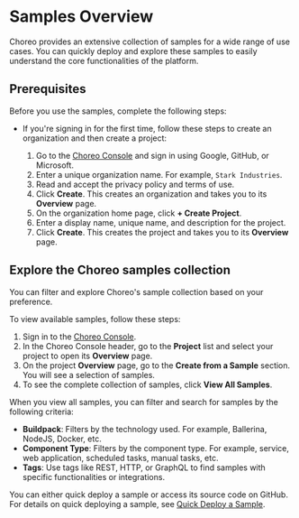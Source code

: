 # Samples Overview

Choreo provides an extensive collection of samples for a wide range of use cases. You can quickly deploy and explore these samples to easily understand the core functionalities of the platform.

## Prerequisites

Before you use the samples, complete the following steps:

- If you're signing in for the first time, follow these steps to create an organization and then create a project: 

    1. Go to the [Choreo Console](https://console.choreo.dev/) and sign in using Google, GitHub, or Microsoft. 
    2. Enter a unique organization name. For example, `Stark Industries`.
    3. Read and accept the privacy policy and terms of use.
    4. Click **Create**. This creates an organization and takes you to its **Overview** page.
    5. On the organization home page, click **+ Create Project**.
    6. Enter a display name, unique name, and description for the project.
    7. Click **Create**. This creates the project and takes you to its **Overview** page.

## Explore the Choreo samples collection

You can filter and explore Choreo's sample collection based on your preference.

To view available samples, follow these steps:

1. Sign in to the [Choreo Console](https://console.choreo.dev/).
2. In the Choreo Console header, go to the **Project** list and select your project to open its **Overview** page.
3. On the project **Overview** page, go to the **Create from a Sample** section. You will see a selection of samples.
4. To see the complete collection of samples, click **View All Samples**.

When you view all samples, you can filter and search for samples by the following criteria:

- **Buildpack**: Filters by the technology used. For example, Ballerina, NodeJS, Docker, etc.
- **Component Type**: Filters by the component type. For example, service, web application, scheduled tasks, manual tasks, etc.
- **Tags**: Use tags like REST, HTTP, or GraphQL to find samples with specific functionalities or integrations.

You can either quick deploy a sample or access its source code on GitHub. For details on quick deploying a sample, see [Quick Deploy a Sample](./quick-deploy-a-sample.md).
